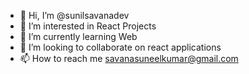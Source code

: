 - 👋 Hi, I’m @sunilsavanadev
- 👀 I’m interested in React Projects
- 🌱 I’m currently learning Web
- 💞️ I’m looking to collaborate on react applications
- 📫 How to reach me savanasuneelkumar@gmail.com

<!---
sunilsavanadev/sunilsavanadev is a ✨ special ✨ repository because its `README.md` (this file) appears on your GitHub profile.
You can click the Preview link to take a look at your changes.
--->
